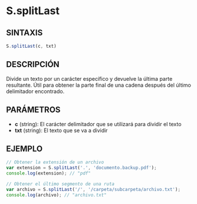 # S.splitLast

## SINTAXIS
```javascript
S.splitLast(c, txt)
```

## DESCRIPCIÓN
Divide un texto por un carácter específico y devuelve la última parte resultante. Útil para obtener la parte final de una cadena después del último delimitador encontrado.

## PARÁMETROS
- **c** (string): El carácter delimitador que se utilizará para dividir el texto
- **txt** (string): El texto que se va a dividir

## EJEMPLO
```javascript
// Obtener la extensión de un archivo
var extension = S.splitLast('.', 'documento.backup.pdf');
console.log(extension); // "pdf"

// Obtener el último segmento de una ruta
var archivo = S.splitLast('/', '/carpeta/subcarpeta/archivo.txt');
console.log(archivo); // "archivo.txt"
```